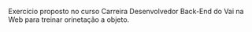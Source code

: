 Exercício proposto no curso Carreira Desenvolvedor Back-End do Vai na Web para treinar orinetação a objeto.
